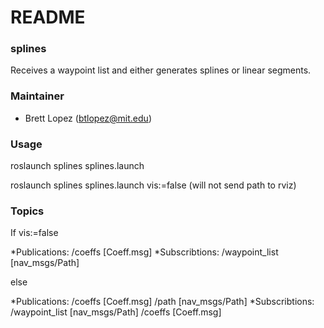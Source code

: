 # README #

### splines ###
Receives a waypoint list and either generates splines or linear segments.

### Maintainer ###
* Brett Lopez (btlopez@mit.edu)

### Usage ###
roslaunch splines splines.launch 

roslaunch splines splines.launch vis:=false (will not send path to rviz)

### Topics ###
If vis:=false

*Publications: /coeffs [Coeff.msg]
*Subscribtions: /waypoint_list [nav_msgs/Path]

else

*Publications: /coeffs [Coeff.msg] /path [nav_msgs/Path]
*Subscribtions: /waypoint_list [nav_msgs/Path] /coeffs [Coeff.msg]